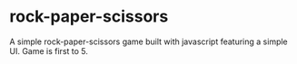 # rock-paper-scissors
A simple rock-paper-scissors game built with javascript featuring a simple UI.
Game is first to 5.
